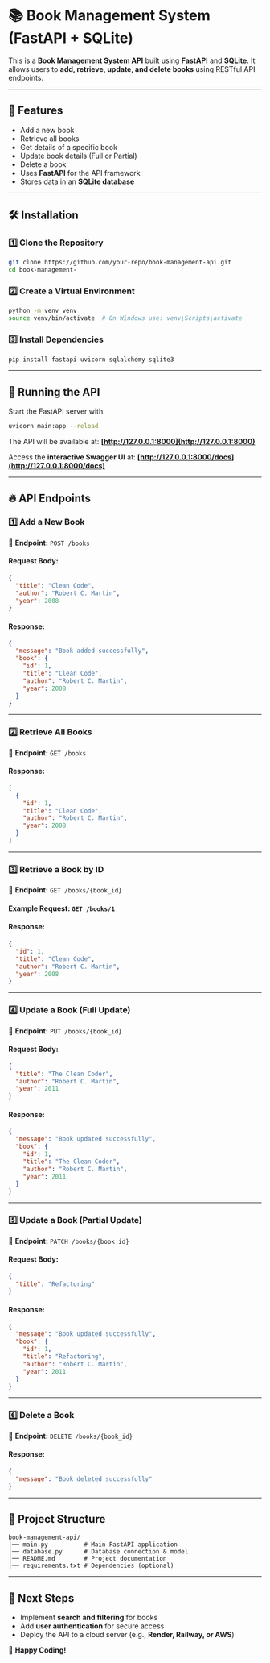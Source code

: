 <!-- @format -->

# 📚 Book Management System (FastAPI + SQLite)

This is a **Book Management System API** built using **FastAPI** and **SQLite**. It allows users to **add, retrieve, update, and delete books** using RESTful API endpoints.

---

## 🚀 Features

- Add a new book
- Retrieve all books
- Get details of a specific book
- Update book details (Full or Partial)
- Delete a book
- Uses **FastAPI** for the API framework
- Stores data in an **SQLite database**

---

## 🛠 Installation

### **1️⃣ Clone the Repository**

```sh
git clone https://github.com/your-repo/book-management-api.git
cd book-management-
```

### **2️⃣ Create a Virtual Environment**

```sh
python -m venv venv
source venv/bin/activate  # On Windows use: venv\Scripts\activate
```

### **3️⃣ Install Dependencies**

```sh
pip install fastapi uvicorn sqlalchemy sqlite3
```

---

## 📌 Running the API

Start the FastAPI server with:

```sh
uvicorn main:app --reload
```

The API will be available at: **[http://127.0.0.1:8000](http://127.0.0.1:8000)**

Access the **interactive Swagger UI** at:
**[http://127.0.0.1:8000/docs](http://127.0.0.1:8000/docs)**

---

## 🔥 API Endpoints

### **1️⃣ Add a New Book**

📌 **Endpoint:** `POST /books`

#### **Request Body:**

```json
{
  "title": "Clean Code",
  "author": "Robert C. Martin",
  "year": 2008
}
```

#### **Response:**

```json
{
  "message": "Book added successfully",
  "book": {
    "id": 1,
    "title": "Clean Code",
    "author": "Robert C. Martin",
    "year": 2008
  }
}
```

---

### **2️⃣ Retrieve All Books**

📌 **Endpoint:** `GET /books`

#### **Response:**

```json
[
  {
    "id": 1,
    "title": "Clean Code",
    "author": "Robert C. Martin",
    "year": 2008
  }
]
```

---

### **3️⃣ Retrieve a Book by ID**

📌 **Endpoint:** `GET /books/{book_id}`

#### **Example Request:** `GET /books/1`

#### **Response:**

```json
{
  "id": 1,
  "title": "Clean Code",
  "author": "Robert C. Martin",
  "year": 2008
}
```

---

### **4️⃣ Update a Book (Full Update)**

📌 **Endpoint:** `PUT /books/{book_id}`

#### **Request Body:**

```json
{
  "title": "The Clean Coder",
  "author": "Robert C. Martin",
  "year": 2011
}
```

#### **Response:**

```json
{
  "message": "Book updated successfully",
  "book": {
    "id": 1,
    "title": "The Clean Coder",
    "author": "Robert C. Martin",
    "year": 2011
  }
}
```

---

### **5️⃣ Update a Book (Partial Update)**

📌 **Endpoint:** `PATCH /books/{book_id}`

#### **Request Body:**

```json
{
  "title": "Refactoring"
}
```

#### **Response:**

```json
{
  "message": "Book updated successfully",
  "book": {
    "id": 1,
    "title": "Refactoring",
    "author": "Robert C. Martin",
    "year": 2011
  }
}
```

---

### **6️⃣ Delete a Book**

📌 **Endpoint:** `DELETE /books/{book_id}`

#### **Response:**

```json
{
  "message": "Book deleted successfully"
}
```

---

## 📂 Project Structure

```
book-management-api/
│── main.py          # Main FastAPI application
│── database.py      # Database connection & model
│── README.md        # Project documentation
│── requirements.txt # Dependencies (optional)
```

---

## 📌 Next Steps

- Implement **search and filtering** for books
- Add **user authentication** for secure access
- Deploy the API to a cloud server (e.g., **Render, Railway, or AWS**)

🚀 **Happy Coding!**
